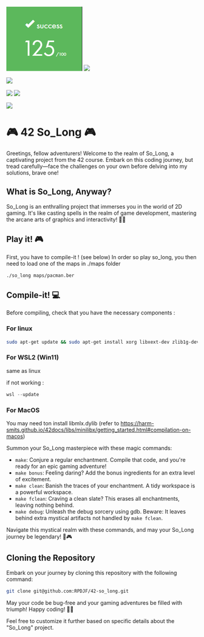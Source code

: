 ![](https://raw.githubusercontent.com/RPDJF/42-Repos/main/cursus/so_long_score.png)
![](https://github.com/ayogun/42-project-badges/blob/main/badges/so_longm.png?raw=true)

![](https://img.shields.io/github/languages/code-size/rpdjf/42-so_long?color=5BCFFF)

![](https://img.shields.io/badge/windows%20terminal-4D4D4D?style=for-the-badge&logo=windows%20terminal&logoColor=white)
![](https://img.shields.io/badge/WSL-0a97f5?style=for-the-badge&logo=linux&logoColor=white)

![](	https://img.shields.io/badge/mac%20os-000000?style=for-the-badge&logo=apple&logoColor=white)
# 🎮 42 So_Long 🎮

Greetings, fellow adventurers! Welcome to the realm of So_Long, a captivating project from the 42 course. Embark on this coding journey, but tread carefully—face the challenges on your own before delving into my solutions, brave one!

## What is So_Long, Anyway?

So_Long is an enthralling project that immerses you in the world of 2D gaming. It's like casting spells in the realm of game development, mastering the arcane arts of graphics and interactivity! 🧙‍♂️

## Play it! 🎮

First, you have to compile-it ! (see below)
In order so play so_long, you then need to load one of the maps in ./maps folder
```bash
./so_long maps/pacman.ber
```

## Compile-it! 💻

Before compiling, check that you have the necessary components :
### For linux
```bash
sudo apt-get update && sudo apt-get install xorg libxext-dev zlib1g-dev libbsd-dev
```

### For WSL2 (Win11)
same as linux

if not working :
```powershell
wsl --update
```

### For MacOS
You may need ton install libmlx.dylib (refer to https://harm-smits.github.io/42docs/libs/minilibx/getting_started.html#compilation-on-macos)

Summon your So_Long masterpiece with these magic commands:

- `make`: Conjure a regular enchantment. Compile that code, and you're ready for an epic gaming adventure!
- `make bonus`: Feeling daring? Add the bonus ingredients for an extra level of excitement.
- `make clean`: Banish the traces of your enchantment. A tidy workspace is a powerful workspace.
- `make fclean`: Craving a clean slate? This erases all enchantments, leaving nothing behind.
- `make debug`: Unleash the debug sorcery using gdb. Beware: It leaves behind extra mystical artifacts not handled by `make fclean`.

Navigate this mystical realm with these commands, and may your So_Long journey be legendary! 🌟🎮

## Cloning the Repository

Embark on your journey by cloning this repository with the following command:

```bash
git clone git@github.com:RPDJF/42-so_long.git
```

May your code be bug-free and your gaming adventures be filled with triumph! Happy coding! 🚀✨

Feel free to customize it further based on specific details about the "So_Long" project.
